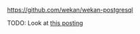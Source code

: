 https://github.com/wekan/wekan-postgresql

TODO: Look at [this posting](https://plus.google.com/100130971560879475093/posts/2rMN5Lr9RcR)
